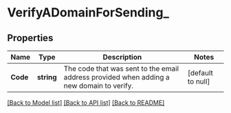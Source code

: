 # VerifyADomainForSending_

## Properties
Name | Type | Description | Notes
------------ | ------------- | ------------- | -------------
**Code** | **string** | The code that was sent to the email address provided when adding a new domain to verify. | [default to null]

[[Back to Model list]](../README.md#documentation-for-models) [[Back to API list]](../README.md#documentation-for-api-endpoints) [[Back to README]](../README.md)

